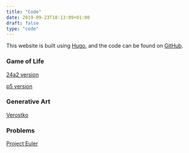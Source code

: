 ```yaml
---
title: "Code"
date: 2019-09-23T18:13:09+01:00
draft: false
type: "code"
---
```


This website is built using [Hugo](https://gohugo.io/), and the code can be found on [GitHub](https://github.com/jonnyroutley/hugo).

### Game of Life
[24a2 version](24a2/conway)

[p5 version](p5/conway)

### Generative Art
[Verostko](p5/verostko)

### Problems
[Project Euler](euler.md)
